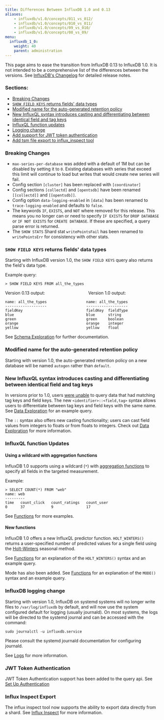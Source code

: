 ```yaml
---
title: Differences Between InfluxDB 1.0 and 0.13
aliases:
    - influxdb/v1.0/concepts/011_vs_012/
    - influxdb/v1.0/concepts/010_vs_011/
    - influxdb/v1.0/concepts/09_vs_010/
    - influxdb/v1.0/concepts/08_vs_09/
menu:
  influxdb_1_0:
    weight: 40
    parent: administration
---
```


This page aims to ease the transition from InfluxDB 0.13 to InfluxDB 1.0.
It is not intended to be a comprehensive list of the differences between the versions.
See [InfluxDB's Changelog](https://github.com/influxdata/influxdb/blob/master/CHANGELOG.md) for detailed release notes.

### Sections:

* [Breaking Changes](#breaking-changes)
* [`SHOW FIELD KEYS` returns fields' data types](#show-field-keys-returns-fields-data-types)
* [Modified name for the auto-generated retention policy](#modified-name-for-the-auto-generated-retention-policy)
* [New InfluxQL syntax introduces casting and differentiating between identical field and tag keys](#new-influxql-syntax-introduces-casting-and-differentiating-between-identical-field-and-tag-keys)
* [InfluxQL function updates](#influxql-function-updates)
* [Logging change](#influxdb-logging-change)
* [Add support for JWT token authentication](#jwt-token-authentication)
* [Add tsm file export to influx_inspect tool](#influx-inspect-export)

### Breaking Changes

* `max-series-per-database` was added with a default of 1M but can be disabled by setting it to `0`. Existing databases with series that exceed this limit will continue to load but writes that would create new series will fail.
* Config section `[cluster]` has been replaced with `[coordinator]`
* Config sections `[collectd]` and `[opentsdb]` have been renamed `[[collectd]]` and `[[opentsdb]]`.
* Config option `data-logging-enabled` in `[data]` has been renamed to `trace-logging-enabled` and defaults to `false`.
* The keywords `IF`, `EXISTS`, and `NOT` where removed for this release.  This means you no longer can or need to specify `IF EXISTS` for `DROP DATABASE` or `IF NOT EXISTS` for `CREATE DATABASE`.  If these are specified, a query parse error is returned.
* The `SHOW STATS` Shard stat `writePointsFail` has been renamed to `writePointsErr` for consistency with other stats.

### `SHOW FIELD KEYS` returns fields' data types

Starting with InfluxDB version 1.0, the `SHOW FIELD KEYS` query also returns the
field's data type.

Example query:
```
> SHOW FIELD KEYS FROM all_the_types
```

Version 0.13 output:
&nbsp;&nbsp;&nbsp;&nbsp;&nbsp;&nbsp;&nbsp;&nbsp;&nbsp;&nbsp;
&nbsp;&nbsp;&nbsp;&nbsp;&nbsp;&nbsp;&nbsp;&nbsp;&nbsp;&nbsp;&nbsp;&nbsp;&nbsp;
&nbsp;&nbsp;&nbsp;&nbsp;&nbsp;&nbsp;&nbsp;&nbsp;&nbsp;
Version 1.0 output:

```
name: all_the_types                  name: all_the_types
-------------------                  -------------------
fieldKey                             fieldKey  fieldType
blue                                 blue      string
green                                green     boolean
orange                               orange    integer
yellow                               yellow    float
```

See
[Schema Exploration](/influxdb/v1.0/query_language/schema_exploration/#explore-field-keys-with-show-field-keys)
for further documentation.

### Modified name for the auto-generated retention policy

Starting with version 1.0, the auto-generated retention policy on a new database will be named `autogen` rather than `default`.

### New InfluxQL syntax introduces casting and differentiating between identical field and tag keys

In versions prior to 1.0, users
[were unable](https://github.com/influxdata/influxdb/issues/4630) to query data
that had matching tag keys and field keys.
The new `<identifier>::<field,tag>` syntax allows users to differentiate between
tag keys and field keys with the same name.
See [Data Exploration](/influxdb/v1.0/query_language/data_exploration/#the-basic-select-statement)
for an example query.

The `::` syntax also offers new casting functionality; users can cast field
values from integers to floats or from floats to integers.
Check out [Data Exploration](/influxdb/v1.0/query_language/data_exploration/#data-types-and-cast-operations-in-queries) for more information.

### InfluxQL function Updates

#### Using a wildcard with aggregation functions

InfluxDB 1.0 supports using a wildcard (`*`) with
[aggregation functions](/influxdb/v1.0/query_language/functions/) to specify all
fields in the targeted measurement.

Example:
```
> SELECT COUNT(*) FROM "web"
name: web
---------
time   count_click   count_ratings   count_user
0      37            9               17
```

See [Functions](/influxdb/v1.0/query_language/functions/) for more examples.

#### New functions

InfluxDB 1.0 offers a new InfluxQL predictor function.
`HOLT_WINTERS()` returns a user-specified number of predicted values for a
single field using the [Holt-Winters](https://www.otexts.org/fpp/7/5) seasonal
method.

See [Functions](/influxdb/v1.0/query_language/functions/#holt-winters) for an
explanation of the `HOLT_WINTERS()` syntax and an example query.

Mode has also been added. See [Functions](/influxdb/v1.0/query_language/functions/#mode) for an
explanation of the `MODE()` syntax and an example query.

### InfluxDB logging change

Starting with version 1.0, InfluxDB on systemd systems will no longer
write files to `/var/log/influxdb` by default, and will now use the
system configured default for logging (usually journald).  On most
systems, the logs will be directed to the systemd journal and can be
accessed with the command:

```
sudo journalctl -u influxdb.service
```

Please consult the systemd journald documentation for configuring
journald.

See [Logs](/influxdb/v1.0/administration/logs/) for more information.

### JWT Token Authentication

JWT Token Authentication support has been added to the query api.
See [Set Up Authentication](/influxdb/v1.0/query_language/authentication_and_authorization/#set-up-authentication)

### Influx Inspect Export

The influx inspect tool now supports the ability to export data directly from a shard.
See [Influx Inspect](/influxdb/v1.0/tools/influx_inspect/) for more information.
